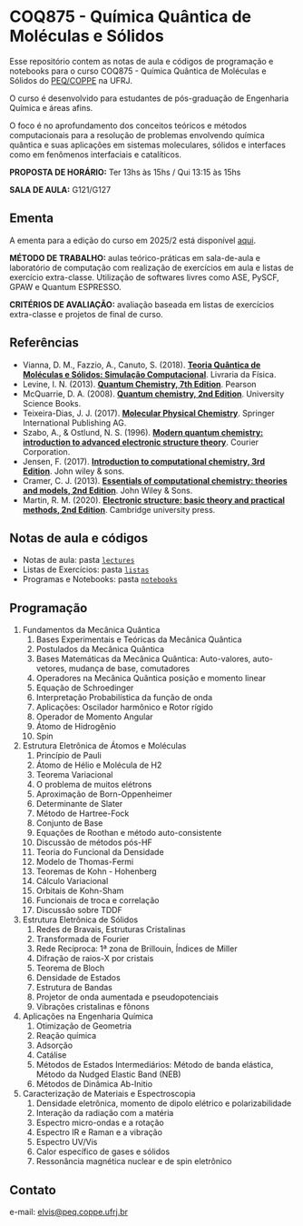 # COQ875 - Química Quântica de Moléculas e Sólidos

Esse repositório contem as notas de aula e códigos de programação e notebooks para o curso COQ875 - Química Quântica de Moléculas e Sólidos do [PEQ/COPPE](https://www.peq.coppe.ufrj.br/) na UFRJ.

O curso é desenvolvido para estudantes de pós-graduação de Engenharia Química e áreas afins. 

O foco é no aprofundamento dos conceitos teóricos e métodos computacionais para a resolução de problemas envolvendo química quântica e suas aplicações em sistemas moleculares, sólidos e interfaces como em fenômenos interfaciais e catalíticos. 

**PROPOSTA DE HORÁRIO:** Ter 13hs às 15hs / Qui 13:15 às 15hs

**SALA DE AULA:** G121/G127

## Ementa

A ementa para a edição do curso em 2025/2 está disponível [aqui](Ementa-COQ875-Quimica_Quantica_de_Moleculas_e_Solidos.pdf).

**MÉTODO DE TRABALHO:** aulas teórico-práticas em sala-de-aula e laboratório de computação com
realização de exercícios em aula e listas de exercício extra-classe. Utilização de softwares livres
como ASE, PySCF, GPAW e Quantum ESPRESSO.

**CRITÉRIOS DE AVALIAÇÃO:** avaliação baseada em listas de exercícios extra-classe e projetos de
final de curso.

## Referências 
- Vianna, D. M., Fazzio, A., Canuto, S. (2018). [**Teoria Quântica de Moléculas e Sólidos: Simulação Computacional**](https://www.livrariadafisica.com.br/detalhe_produto.aspx?id=23850). Livraria da Física.
- Levine, I. N. (2013). [**Quantum Chemistry, 7th Edition**](https://www.amazon.com/Quantum-Chemistry-7th-Ira-Levine/dp/0321803450). Pearson
- McQuarrie, D. A. (2008). [**Quantum chemistry, 2nd Edition**](https://www.amazon.com/Quantum-Chemistry-Donald-McQuarrie/dp/1891389505). University Science Books.
- Teixeira-Dias, J. J. (2017). [**Molecular Physical Chemistry**](https://www.amazon.com/Molecular-Physical-Chemistry-Computer-based-Mathematica%C2%AE/dp/331941092X). Springer International Publishing AG.
- Szabo, A., & Ostlund, N. S. (1996). [**Modern quantum chemistry: introduction to advanced electronic structure theory**](https://www.amazon.com.br/Modern-Quantum-Chemistry-Introduction-Electronic/dp/0486691861). Courier Corporation.
- Jensen, F. (2017). [**Introduction to computational chemistry, 3rd Edition**](https://www.amazon.com/Introduction-Computational-Chemistry-Frank-Jensen/dp/1118825993). John wiley & sons.
- Cramer, C. J. (2013). [**Essentials of computational chemistry: theories and models, 2nd Edition**](https://www.amazon.com/Essentials-Computational-Chemistry-Theories-Models/dp/0470091827). John Wiley & Sons.
- Martin, R. M. (2020). [**Electronic structure: basic theory and practical methods, 2nd Edition**](https://www.amazon.com/Electronic-Structure-Theory-Practical-Methods/dp/1108429904). Cambridge university press.

## Notas de aula e códigos

- Notas de aula: pasta [``lectures``](lectures/)
- Listas de Exercícios: pasta [``listas``](listas/)
- Programas e Notebooks: pasta  [``notebooks``](notebooks/)

## Programação

 1. Fundamentos da Mecânica Quântica
	 1. Bases Experimentais e Teóricas da Mecânica Quântica
	 2. Postulados da Mecânica Quântica
	 3. Bases Matemáticas da Mecânica Quântica: Auto-valores, auto-vetores, mudança de base, comutadores
	 4. Operadores na Mecânica Quântica posição e momento linear
	 5. Equação de Schroedinger 
	 6. Interpretação Probabilística da função de onda
	 7. Aplicações: Oscilador harmônico e Rotor rígido
	 8. Operador de Momento Angular
	 9. Átomo de Hidrogênio
	 10. Spin
 2. Estrutura Eletrônica de Átomos e Moléculas
	 1. Princípio de Pauli
	 2. Átomo de Hélio e Molécula de H2
	 3. Teorema Variacional
	 4. O problema de muitos elétrons
	 5. Aproximação de Born-Oppenheimer
	 6. Determinante de Slater 
	 7. Método de Hartree-Fock
	 8. Conjunto de Base
	 9. Equações de Roothan e método auto-consistente
	 10. Discussão de métodos pós-HF
	 11. Teoria do Funcional da Densidade
	 12. Modelo de Thomas-Fermi
	 13. Teoremas de Kohn - Hohenberg
	 14. Cálculo Variacional
	 15. Orbitais de Kohn-Sham
	 16. Funcionais de troca e correlação
	 17.  Discussão sobre TDDF
 3. Estrutura Eletrônica de Sólidos
	 1. Redes de Bravais, Estruturas Cristalinas
	 2. Transformada de Fourier 
	 3. Rede Recíproca: 1ª zona de Brillouin, Índices de Miller
	 4. Difração de raios-X por cristais
	 5. Teorema de Bloch
	 6. Densidade de Estados
	 7. Estrutura de Bandas
	 8. Projetor de onda aumentada e pseudopotenciais
	 9. Vibrações cristalinas e fônons
 4. Aplicações na Engenharia Química
	 1. Otimização de Geometria
	 2. Reação química
	 3. Adsorção 
	 4. Catálise
	 5. Métodos de Estados Intermediários: Método de banda elástica, Método da Nudged Elastic Band (NEB)
	 6. Métodos de Dinâmica Ab-Initio
5. Caracterização de Materiais e Espectroscopia
	 1. Densidade eletrônica, momento de dipolo elétrico e polarizabilidade
	 2. Interação da radiação com a matéria 
	 3. Espectro micro-ondas e a rotação
	 4. Espectro IR e Raman e a vibração 
	 5. Espectro UV/Vis
	 6. Calor específico de gases e sólidos 
	 7. Ressonância magnética nuclear e de spin eletrônico

## Contato

e-mail: [elvis@peq.coppe.ufrj.br](mailto:elvis@peq.coppe.ufrj.br)
